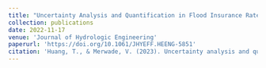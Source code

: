 ```yaml
---
title: "Uncertainty Analysis and Quantification in Flood Insurance Rate Maps Using Bayesian Model Averaging and Hierarchical BMA"
collection: publications
date: 2022-11-17
venue: 'Journal of Hydrologic Engineering'
paperurl: 'https://doi.org/10.1061/JHYEFF.HEENG-5851'
citation: 'Huang, T., & Merwade, V. (2023). Uncertainty analysis and quantification in flood insurance rate maps using Bayesian model averaging and hierarchical BMA. Journal of Hydrologic Engineering, 28(2), 04022038.'
---
```


